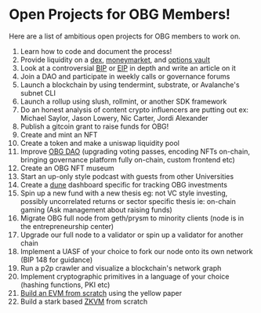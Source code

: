 # Open Projects for OBG Members!
Here are a list of ambitious open projects for OBG members to work on. 

1. Learn how to code and document the process!
2. Provide liquidity on a [dex](https://uniswap.org/), [moneymarket](https://aave.com/), and [options vault](https://www.ribbon.finance/) 
3. Look at a controversial [BIP](https://github.com/bitcoin/bips) or [EIP](https://eips.ethereum.org/) in depth and write an article on it
4. Join a DAO and participate in weekly calls or governance forums
5. Launch a blockchain by using tendermint, substrate, or Avalanche's subnet CLI
6. Launch a rollup using slush, rollmint, or another SDK framework
7. Do an honest analysis of content crypto influencers are putting out ex: Michael Saylor, Jason Lowery, Nic Carter, Jordi Alexander
8. Publish a gitcoin grant to raise funds for OBG!
9. Create and mint an NFT
10. Create a token and make a uniswap liquidity pool 
11. Improve [OBG DAO](https://github.com/0xkrabbypatty/OBG-DAO) (upgrading voting passes, encoding NFTs on-chain, bringing governance platform fully on-chain, custom frontend etc)
12. Create an OBG NFT museum 
13. Start an up-only style podcast with guests from other Universities
14. Create a [dune](https://dune.com/browse/dashboards) dashboard specific for tracking OBG investments 
15. Spin up a new fund with a new thesis eg: not VC style investing, possibly uncorrelated returns or sector specific thesis ie: on-chain gaming (Ask management about raising funds)
16. Migrate OBG full node from geth/prysm to minority clients (node is in the entrepreneurship center)
17. Upgrade our full node to a validator or spin up a validator for another chain
18. Implement a UASF of your choice to fork our node onto its own network (BIP 148 for guidance)
19. Run a p2p crawler and visualize a blockchain's network graph
20. Implement cryptographic primitives in a language of your choice (hashing functions, PKI etc)
21. [Build an EVM from scratch](https://www.notion.so/Building-an-EVM-from-scratch-part-1-the-execution-context-c28ebb4200c94f6fb75948a5feffc686) using the yellow paper
22. Build a stark based [ZKVM](https://aszepieniec.github.io/stark-brainfuck/) from scratch
